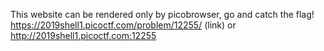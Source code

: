 This website can be rendered only by picobrowser, go and catch the flag! https://2019shell1.picoctf.com/problem/12255/ (link) or http://2019shell1.picoctf.com:12255


